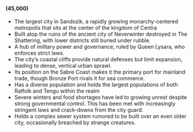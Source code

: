 
#### (45,000)

- The largest city in Sandozik, a rapidly growing monarchy-centered metropolis that sits at the center of the kingdom of Centra
- Built atop the ruins of the ancient city of Neverwinter destroyed in The Shattering, with lower districts still buried under rubble.
- A hub of military power and governance, ruled by Queen Lysara, who enforces strict laws.
- The city’s coastal cliffs provide natural defenses but limit expansion, leading to dense, vertical urban sprawl.
- Its position on the Sabre Coast makes it the primary port for mainland trade, though Bronze Port rivals it for sea commerce.
- Has a diverse population and holds the largest populations of both Ratfolk and Tengu within the realm
- Severe winters and food shortages have led to growing unrest despite strong governmental control. This has been met with increasingly stringent laws and crack-downs from the city guard.
- Holds a complex sewer system rumored to be built over an even older city, occasionally breached by strange creatures.